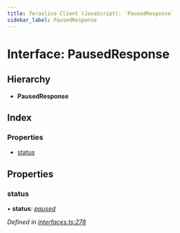 ```yaml
---
title: Teraslice Client (JavaScript): `PausedResponse`
sidebar_label: PausedResponse
---
```


# Interface: PausedResponse

## Hierarchy

* **PausedResponse**

## Index

### Properties

* [status](pausedresponse.md#status)

## Properties

###  status

• **status**: *[paused](../enums/executionstatus.md#paused)*

*Defined in [interfaces.ts:278](https://github.com/terascope/teraslice/blob/d8feecc03/packages/teraslice-client-js/src/interfaces.ts#L278)*
